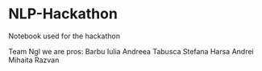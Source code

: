 # NLP-Hackathon
Notebook used for the hackathon

Team Ngl we are pros:
Barbu Iulia Andreea
Tabusca Stefana
Harsa Andrei
Mihaita Razvan
